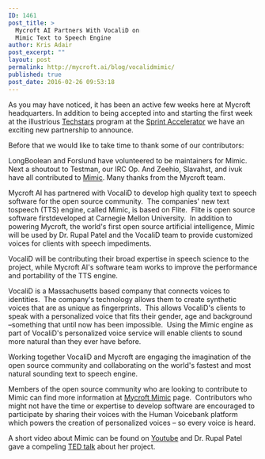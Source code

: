 ```yaml
---
ID: 1461
post_title: >
  Mycroft AI Partners With VocaliD on
  Mimic Text to Speech Engine
author: Kris Adair
post_excerpt: ""
layout: post
permalink: http://mycroft.ai/blog/vocalidmimic/
published: true
post_date: 2016-02-26 09:53:18
---
```

As you may have noticed, it has been an active few weeks here at Mycroft headquarters. In addition to being accepted into and starting the first week at the illustrious <a href="http://www.techstars.com/" target="_blank" rel="noopener">Techstars</a> program at the <a href="http://sprintaccel.com/" target="_blank" rel="noopener">Sprint Accelerator</a> we have an exciting new partnership to announce.

Before that we would like to take time to thank some of our contributors:

LongBoolean and Forslund have volunteered to be maintainers for Mimic. Next a shoutout to Testman, our IRC Op. And Zeehio, Slavahst, and ivuk have all contributed to <a href="https://github.com/MycroftAI/mimic" target="_blank" rel="noopener">Mimic</a>. Many thanks from the Mycroft team.

Mycroft AI has partnered with VocaliD to develop high quality text to speech software for the open source community.  The companies' new text tospeech (TTS) engine, called Mimic, is based on Flite.  Flite is open source software firstdeveloped at Carnegie Mellon University.  In addition to powering Mycroft, the world's first open source artificial intelligence, Mimic will be used by Dr. Rupal Patel and the VocaliD team to provide customized voices for clients with speech impediments.

VocaliD will be contributing their broad expertise in speech science to the project, while Mycroft AI's software team works to improve the performance and portability of the TTS engine.

VocaliD is a Massachusetts based company that connects voices to identities.  The company's technology allows them to create synthetic voices that are as unique as fingerprints.  This allows VocaliD's clients to speak with a personalized voice that fits their gender, age and background –something that until now has been impossible.  Using the Mimic engine as part of VocaliD's personalized voice service will enable clients to sound more natural than they ever have before.

Working together VocaliD and Mycroft are engaging the imagination of the open source community and collaborating on the world's fastest and most natural sounding text to speech engine.

Members of the open source community who are looking to contribute to Mimic can find more information at <a href="https://mimic.mycroft.ai" target="_blank" rel="noopener">Mycroft Mimic</a> page.  Contributors who might not have the time or expertise to develop software are encouraged to participate by sharing their voices with the Human Voicebank platform which powers the creation of personalized voices – so every voice is heard.

A short video about Mimic can be found on <a href="https://youtu.be/gvnhcNdXJsk" target="_blank" rel="noopener">Youtube</a> and Dr. Rupal Patel gave a compeling <a href="http://www.ted.com/talks/rupal_patel_synthetic_voices_as_unique_as_fingerprints" target="_blank" rel="noopener">TED talk</a> about her project.